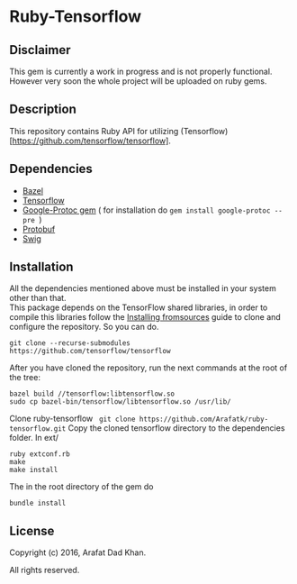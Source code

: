 # Ruby-Tensorflow

## Disclaimer
This gem is currently a work in progress and is not properly functional.   
However very soon the whole project will be uploaded on ruby gems.   

## Description
This repository contains Ruby API for utilizing (Tensorflow) [https://github.com/tensorflow/tensorflow].

## Dependencies 

- [Bazel](http://www.bazel.io/docs/install.html) 
- [Tensorflow](https://github.com/tensorflow/tensorflow/blob/master/tensorflow/g3doc/get_started/os_setup.md)
- [Google-Protoc gem](https://github.com/google/protobuf/tree/master/ruby) ( for installation do  ```gem install google-protoc --pre ```)
- [Protobuf](https://github.com/google/protobuf)
- [Swig](http://www.swig.org/download.html) 

## Installation

All the dependencies mentioned above must be installed in your system other than that.   
This package depends on the TensorFlow shared libraries, in order to compile
this libraries follow the [Installing fromsources](https://www.tensorflow.org/versions/r0.8/get_started/os_setup.html#installing-from-sources)
guide to clone and configure the repository. So you can do.
```
git clone --recurse-submodules https://github.com/tensorflow/tensorflow
```

After you have cloned the repository, run the next commands at the root of the
tree:

```
bazel build //tensorflow:libtensorflow.so
sudo cp bazel-bin/tensorflow/libtensorflow.so /usr/lib/
```
Clone ruby-tensorflow 
``` git clone https://github.com/Arafatk/ruby-tensorflow.git```
Copy the cloned tensorflow directory to the dependencies folder.
In ext/
```
ruby extconf.rb
make
make install
```
The in the root directory of the gem do 
```
bundle install
```

## License

Copyright (c) 2016, Arafat Dad Khan.

All rights reserved.

